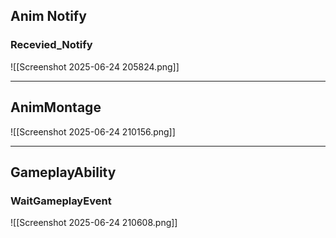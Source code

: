
## Anim Notify

### Recevied_Notify

![[Screenshot 2025-06-24 205824.png]]

---

## AnimMontage

![[Screenshot 2025-06-24 210156.png]]

---

## GameplayAbility

### WaitGameplayEvent

![[Screenshot 2025-06-24 210608.png]]
